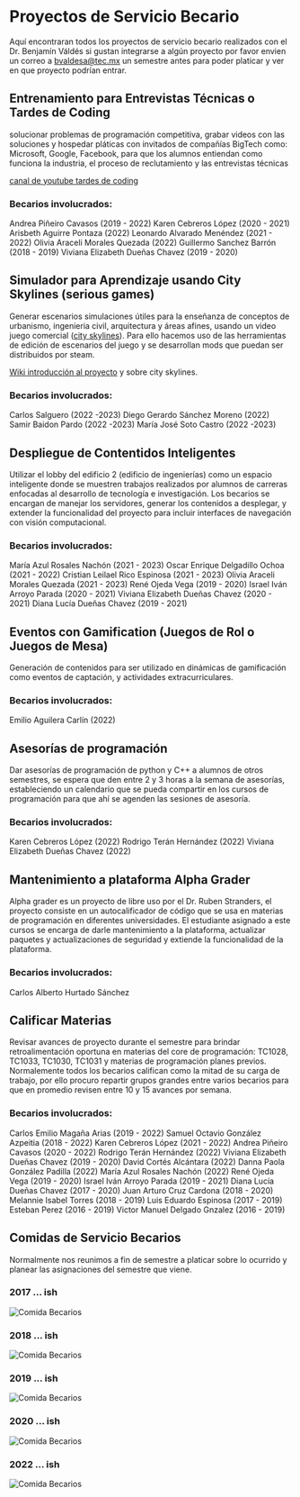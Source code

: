 # Proyectos de Servicio Becario 

Aquí encontraran todos los proyectos de servicio becario realizados con el Dr. Benjamín Váldés si gustan integrarse a algún proyecto por favor envien un correo a bvaldesa@tec.mx un semestre antes para poder platicar y ver en que proyecto podrían entrar.

## Entrenamiento para Entrevistas Técnicas o Tardes de Coding

solucionar problemas de programación competitiva, grabar videos con las soluciones y hospedar pláticas con invitados de compañías BigTech como: Microsoft, Google, Facebook, para que los alumnos entiendan como funciona la industria, el proceso de reclutamiento y las entrevistas técnicas

[canal de youtube tardes de coding](https://www.youtube.com/channel/UCaDLn1cv__Xz93lhLpLCKWw)

### Becarios involucrados:
Andrea Piñeiro Cavasos (2019 - 2022)
Karen Cebreros López  (2020 - 2021)
Arisbeth Aguirre Pontaza (2022)
Leonardo Alvarado Menéndez  (2021 - 2022)
Olivia Araceli Morales Quezada (2022)
Guillermo Sanchez Barrón (2018 - 2019)
Viviana Elizabeth Dueñas Chavez (2019 - 2020)

## Simulador para Aprendizaje usando City Skylines  (serious games)

Generar escenarios simulaciones útiles para la enseñanza de conceptos de urbanismo, ingenieria civil, arquitectura y áreas afines, usando un video juego comercial ([city skylines](https://store.steampowered.com/app/255710/Cities_Skylines/)). Para ello hacemos uso de las herramientas de edición de escenarios del juego y se desarrollan mods que puedan ser distribuidos por steam.

[Wiki introducción al proyecto](https://nine-vinca-8ca.notion.site/WIKI-COMO-JUGAR-CITY-SKYLINES-Y-SOBREVIVIR-EN-EL-INTENTO-d833a3f2544745b0b6e967a779eeff5a) y sobre city skylines.

### Becarios involucrados: 
Carlos Salguero (2022 -2023)
Diego Gerardo Sánchez Moreno (2022)
Samir Baidon Pardo (2022 -2023)
María José Soto Castro (2022 -2023)


## Despliegue de Contentidos Inteligentes 

Utilizar el lobby del edificio 2 (edificio de ingenierías) como un espacio inteligente donde se muestren trabajos realizados por alumnos de carreras enfocadas al desarrollo de tecnología e investigación. Los becarios se encargan de manejar los servidores, generar los contenidos a desplegar, y extender la funcionalidad del proyecto para incluir interfaces de navegación con visión computacional.

### Becarios involucrados: 
María Azul Rosales Nachón (2021 - 2023)
Oscar Enrique Delgadillo Ochoa (2021 - 2022)
Cristian Leilael Rico Espinosa (2021 - 2023)
Olivia Araceli Morales Quezada (2021 - 2023)
René Ojeda Vega (2019 - 2020)
Israel Iván Arroyo Parada (2020 - 2021)
Viviana Elizabeth Dueñas Chavez (2020 - 2021)
Diana Lucía Dueñas Chavez (2019 - 2021)

## Eventos con Gamification (Juegos de Rol o Juegos de Mesa)

Generación de contenidos para ser utilizado en dinámicas de gamificación como eventos de captación, y actividades extracurriculares.

### Becarios involucrados: 
Emilio Aguilera Carlín (2022)


## Asesorías de programación

Dar asesorías de programación de python y C++ a alumnos de otros semestres, se espera que den entre 2 y 3 horas a la semana de asesorías, estableciendo un calendario que se pueda compartir en los cursos de programación para que ahí se agenden las sesiones de asesoría.  

### Becarios involucrados:
Karen Cebreros López (2022)
Rodrigo Terán Hernández (2022)
Viviana Elizabeth Dueñas Chavez (2022)

## Mantenimiento a plataforma Alpha Grader

Alpha grader es un proyecto de libre uso por el Dr. Ruben Stranders, el proyecto consiste en un autocalificador de código que se usa en materias de programación en diferentes universidades. El estudiante asignado a este cursos se encarga de darle mantenimiento a la plataforma, actualizar paquetes y actualizaciones de seguridad y extiende la funcionalidad de la plataforma. 

### Becarios involucrados:
Carlos Alberto Hurtado Sánchez


## Calificar Materias

Revisar avances de proyecto durante el semestre para brindar retroalimentación oportuna en materias del core de programación: TC1028, TC1033, TC1030, TC1031 y materias de programación planes previos. Normalemente todos los becarios califican como la mitad de su carga de trabajo, por ello procuro repartir grupos grandes entre varios becarios para que en promedio revisen entre 10 y 15 avances por semana. 

### Becarios involucrados:
Carlos Emilio Magaña Arias (2019 - 2022)
Samuel Octavio González Azpeitia (2018 - 2022)
Karen Cebreros López (2021 - 2022)
Andrea Piñeiro Cavasos (2020 - 2022)
Rodrigo Terán Hernández (2022)
Viviana Elizabeth Dueñas Chavez (2019 - 2020)
David Cortés Alcántara (2022)
Danna Paola González Padilla (2022)
María Azul Rosales Nachón (2022)
René Ojeda Vega (2019 - 2020)
Israel Iván Arroyo Parada (2019 - 2021)
Diana Lucía Dueñas Chavez (2017 - 2020)
Juan Arturo Cruz Cardona (2018 - 2020)
Melannie Isabel Torres (2018 - 2019)
Luis Eduardo Espinosa (2017 - 2019)
Esteban Perez (2016 - 2019)
Victor Manuel Delgado Gnzalez (2016 - 2019)

## Comidas de Servicio Becarios
Normalmente nos reunimos a fin de semestre a platicar sobre lo ocurrido y planear las asignaciones del semestre que viene. 

### 2017  ... ish
![Comida Becarios](https://github.com/benjaminva/Becarios/blob/main/images/2017.jpg)

### 2018  ... ish
![Comida Becarios](https://github.com/benjaminva/Becarios/blob/main/images/2018.jpg)

### 2019 ... ish
![Comida Becarios](https://github.com/benjaminva/Becarios/blob/main/images/2019.jpg)

### 2020 ... ish
![Comida Becarios](https://github.com/benjaminva/Becarios/blob/main/images/2020.jpg)

### 2022 ... ish
![Comida Becarios](https://github.com/benjaminva/Becarios/blob/main/images/2022.jpg)
